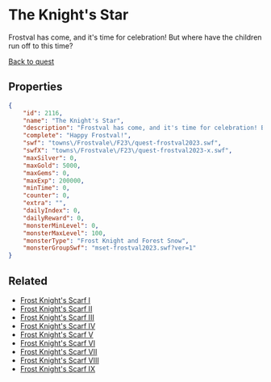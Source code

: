# The Knight's Star

Frostval has come, and it's time for celebration! But where have the children run off to this time?

[Back to quest](../quests.md)

## Properties

```json
{
    "id": 2116,
    "name": "The Knight's Star",
    "description": "Frostval has come, and it's time for celebration! But where have the children run off to this time?",
    "complete": "Happy Frostval!",
    "swf": "towns\/Frostvale\/F23\/quest-frostval2023.swf",
    "swfX": "towns\/Frostvale\/F23\/quest-frostval2023-x.swf",
    "maxSilver": 0,
    "maxGold": 5000,
    "maxGems": 0,
    "maxExp": 200000,
    "minTime": 0,
    "counter": 0,
    "extra": "",
    "dailyIndex": 0,
    "dailyReward": 0,
    "monsterMinLevel": 0,
    "monsterMaxLevel": 100,
    "monsterType": "Frost Knight and Forest Snow",
    "monsterGroupSwf": "mset-frostval2023.swf?ver=1"
}
```

## Related

- [Frost Knight's Scarf I](../items/21810-frost-knight-s-scarf-i.md)
- [Frost Knight's Scarf II](../items/21811-frost-knight-s-scarf-ii.md)
- [Frost Knight's Scarf III](../items/21812-frost-knight-s-scarf-iii.md)
- [Frost Knight's Scarf IV](../items/21813-frost-knight-s-scarf-iv.md)
- [Frost Knight's Scarf V](../items/21814-frost-knight-s-scarf-v.md)
- [Frost Knight's Scarf VI](../items/21815-frost-knight-s-scarf-vi.md)
- [Frost Knight's Scarf VII](../items/21816-frost-knight-s-scarf-vii.md)
- [Frost Knight's Scarf VIII](../items/21817-frost-knight-s-scarf-viii.md)
- [Frost Knight's Scarf IX](../items/21818-frost-knight-s-scarf-ix.md)

